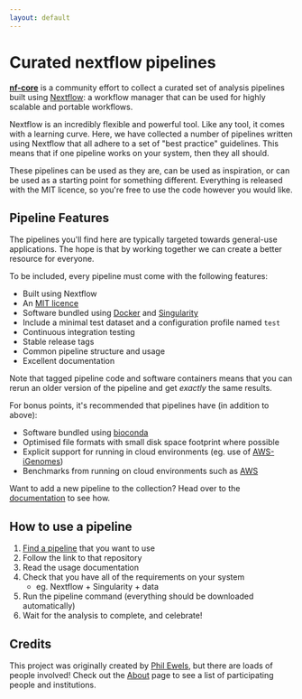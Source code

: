 ```yaml
---
layout: default
---
```


# Curated nextflow pipelines
[**nf-core**](https://github.com/nf-core) is a community effort to collect a curated set of analysis pipelines built using [Nextflow](https://www.nextflow.io/): a workflow manager that can be used for highly scalable and portable workflows.

Nextflow is an incredibly flexible and powerful tool. Like any tool, it comes with a learning curve. Here, we have collected a number of pipelines written using Nextflow that all adhere to a set of "best practice" guidelines. This means that if one pipeline works on your system, then they all should.

These pipelines can be used as they are, can be used as inspiration, or can be used as a starting point for something different. Everything is released with the MIT licence, so you're free to use the code however you would like.

## Pipeline Features
The pipelines you'll find here are typically targeted towards general-use applications. The hope is that by working together we can create a better resource for everyone.

To be included, every pipeline must come with the following features:

* Built using Nextflow
* An [MIT licence](https://choosealicense.com/licenses/mit/)
* Software bundled using [Docker](https://www.docker.com/) and [Singularity](http://singularity.lbl.gov/)
* Include a minimal test dataset and a configuration profile named `test`
* Continuous integration testing
* Stable release tags
* Common pipeline structure and usage
* Excellent documentation

Note that tagged pipeline code and software containers means that you can rerun an older version of the pipeline and get _exactly_ the same results.

For bonus points, it's recommended that pipelines have (in addition to above):

* Software bundled using [bioconda](https://bioconda.github.io/)
* Optimised file formats with small disk space footprint where possible
* Explicit support for running in cloud environments (eg. use of [AWS-iGenomes](https://ewels.github.io/AWS-iGenomes/))
* Benchmarks from running on cloud environments such as [AWS](https://aws.amazon.com/)

Want to add a new pipeline to the collection? Head over to the [documentation](docs) to see how.

## How to use a pipeline

1. [Find a pipeline](pipelines) that you want to use
2. Follow the link to that repository
3. Read the usage documentation
4. Check that you have all of the requirements on your system
    * eg. Nextflow + Singularity + data
5. Run the pipeline command (everything should be downloaded automatically)
6. Wait for the analysis to complete, and celebrate!

## Credits
This project was originally created by [Phil Ewels](http://phil.ewels.co.uk/), but there are loads of people involved! Check out the [About](about) page to see a list of participating people and institutions.
